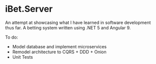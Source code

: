 # iBet.Server
An attempt at showcasing what I have learned in software development thus far. A betting system written using .NET 5 and Angular 9.

To do:
- Model database and implement microservices
- Remodel architecture to CQRS + DDD + Onion
- Unit Tests
